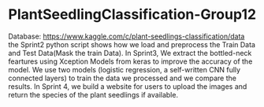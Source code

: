 # PlantSeedlingClassification-Group12
Database: https://www.kaggle.com/c/plant-seedlings-classification/data
the Sprint2 python script shows how we load and preprocess the Train Data and Test Data(Mask the train Data).
In Sprint3, We extract the bottled-neck feartures using Xception Models from keras to improve the accuracy of the model.
We use two models (logistic regression, a self-written CNN fully connected layers) to train the data we processed and we compare the results.
In Sprint 4, we build a website for users to upload the images and return the species of the plant seedlings if available.
